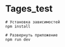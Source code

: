 # Tages_test

```shell
# Установка зависимостей
npm install

# Развернуть приложение
npm run dev
```
